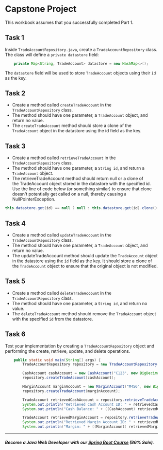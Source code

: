 # Capstone Project

This workbook assumes that you successfully completed Part 1.

## Task 1
Inside `TradeAccountRepository.java`, create a `TradeAccountRepository` class. The class will define a `private datastore` field:

```java
    private Map<String, TradeAccount> datastore = new HashMap<>();
```

The `datastore` field will be used to store `TradeAccount` objects using their `id` as the key.

## Task 2

- Create a method called `createTradeAccount` in the `TradeAccountRepository` class. 
- The method should have one parameter, a `TradeAccount` object, and return no value. 
- The `createTradeAccount` method should store a clone of the `TradeAccount` object in the datastore using the id field as the key.

## Task 3
- Create a method called `retrieveTradeAccount` in the `TradeAccountRepository` class. 
- The method should have one parameter, a `String id`, and return a `TradeAccount` object.
- The retrieveTradeAccount method should return null or a clone of the TradeAccount object stored in the datastore with the specified id. Use the line of code below (or something similar) to ensure that clone doesn't potentially get called on a null, thereby causing a NullPointerException.

```java
this.datastore.get(id) == null ? null : this.datastore.get(id).clone();
```



## Task 4
- Create a method called `updateTradeAccount` in the `TradeAccountRepository` class. 
- The method should have one parameter, a `TradeAccount` object, and return no value.
- The updateTradeAccount method should update the `TradeAccount` object in the datastore using the `id` field as the key. It should store a clone of the `TradeAccount` object to ensure that the original object is not modified.

## Task 5
- Create a method called `deleteTradeAccount` in the `TradeAccountRepository` class. 
- The method should have one parameter, a `String id`, and return no value.
- The `deleteTradeAccount` method should remove the `TradeAccount` object with the specified `id` from the datastore.

## Task 6
 Test your implementation by creating a `TradeAccountRepository` object and performing the create, retrieve, update, and delete operations.

```java
    public static void main(String[] args) {
        TradeAccountRepository repository = new TradeAccountRepository();

        CashAccount cashAccount = new CashAccount("C123", new BigDecimal("1000.00"));
        repository.createTradeAccount(cashAccount);

        MarginAccount marginAccount = new MarginAccount("M456", new BigDecimal("5000.00"));
        repository.createTradeAccount(marginAccount);

        TradeAccount retrievedCashAccount = repository.retrieveTradeAccount("C123");
        System.out.println("Retrieved Cash Account ID: " + retrievedCashAccount.getId());
        System.out.println("Cash Balance: " + ((CashAccount) retrievedCashAccount).getCashBalance());

        TradeAccount retrievedMarginAccount = repository.retrieveTradeAccount("M456");
        System.out.println("Retrieved Margin Account ID: " + retrievedMarginAccount.getId());
        System.out.println("Margin: " + ((MarginAccount) retrievedMargin
```

----------

##### Become a Java Web Developer with our [Spring Boot Course](https://udemy-redirect-app.herokuapp.com/spring) (86% Sale).
